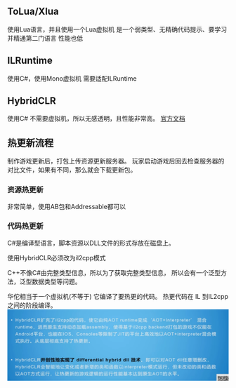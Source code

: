 ## ToLua/Xlua
使用Lua语言，并且使用一个Lua虚拟机
是一个弱类型、无精确代码提示、要学习并精通第二门语言
性能也低

## ILRuntime
使用C#，使用Mono虚拟机
需要适配ILRuntime

## HybridCLR
使用C#
不需要虚拟机，所以无感透明，且性能非常高。
[官方文档](https://code-philosophy.com/)


## 热更新流程
制作游戏更新后，打包上传资源更新服务器。
玩家启动游戏后回去检查服务器的对比文件，如果有不同，那么就会下载更新包。

### 资源热更新
非常简单，使用AB包和Addressable都可以

### 代码热更新
C#是编译型语言，脚本资源以DLL文件的形式存放在磁盘上。

使用HybridCLR必须改为il2cpp模式

C++不像C#由完整类型信息，所以为了获取完整类型信息，
所以会有一个泛型方法，泛型数据类型等问题。

华佗相当于一个虚拟机(不等于)
它编译了要热更的代码。
热更代码在 IL 到IL2cpp之间的阶段编译。
![alt text](image.png)
